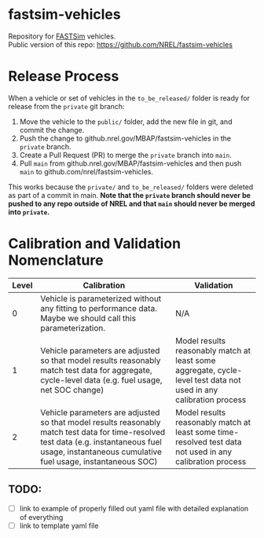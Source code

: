 # fastsim-vehicles
Repository for [FASTSim](https://www.nrel.gov/transportation/fastsim.html) vehicles.  
Public version of this repo: https://github.com/NREL/fastsim-vehicles

# Release Process

When a vehicle or set of vehicles in the `to_be_released/` folder is ready for release from the `private` git branch:
1. Move the vehicle to the `public/` folder, add the new file in git, and commit the change. 
2. Push the change to github.nrel.gov/MBAP/fastsim-vehicles in the `private` branch.  
3. Create a Pull Request (PR) to merge the `private` branch into `main`.
4. Pull `main` from github.nrel.gov/MBAP/fastsim-vehicles and then push `main` to github.com/nrel/fastsim-vehicles.  

This works because the `private/` and `to_be_released/` folders were deleted as part of a commit in main.  **Note that the `private` branch should never be pushed to any repo outside of NREL and that `main` should never be merged into `private`.**

# Calibration and Validation Nomenclature
| Level | Calibration | Validation | 
| --- | --- | --- | 
| 0 | Vehicle is parameterized without any fitting to performance data.  Maybe we should call this parameterization.  | N/A | 
| 1 | Vehicle parameters are adjusted so that model results reasonably match test data for aggregate, cycle-level data (e.g. fuel usage, net SOC change) | Model results reasonably match at least some aggregate, cycle-level test data not used in any calibration process |
| 2 | Vehicle parameters are adjusted so that model results reasonably match test data for time-resolved test data (e.g. instantaneous fuel usage, instantaneous cumulative fuel usage, instantaneous SOC) | Model results reasonably match at least some time-resolved test data not used in any calibration process |

## TODO: 
- [ ] link to example of properly filled out yaml file with detailed explanation of everything
- [ ] link to template yaml file 
